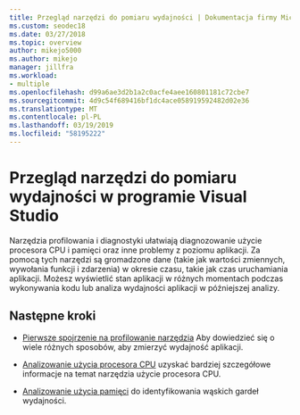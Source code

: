 ```yaml
---
title: Przegląd narzędzi do pomiaru wydajności | Dokumentacja firmy Microsoft
ms.custom: seodec18
ms.date: 03/27/2018
ms.topic: overview
author: mikejo5000
ms.author: mikejo
manager: jillfra
ms.workload:
- multiple
ms.openlocfilehash: d99a6ae3d2b1a2c0acfe4aee160801181c72cbe7
ms.sourcegitcommit: 4d9c54f689416bf1dc4ace058919592482d02e36
ms.translationtype: MT
ms.contentlocale: pl-PL
ms.lasthandoff: 03/19/2019
ms.locfileid: "58195222"
---
```

# <a name="overview-of-tools-for-measuring-performance-in-visual-studio"></a>Przegląd narzędzi do pomiaru wydajności w programie Visual Studio

Narzędzia profilowania i diagnostyki ułatwiają diagnozowanie użycie procesora CPU i pamięci oraz inne problemy z poziomu aplikacji. Za pomocą tych narzędzi są gromadzone dane (takie jak wartości zmiennych, wywołania funkcji i zdarzenia) w okresie czasu, takie jak czas uruchamiania aplikacji. Możesz wyświetlić stan aplikacji w różnych momentach podczas wykonywania kodu lub analiza wydajności aplikacji w późniejszej analizy.

## <a name="next-steps"></a>Następne kroki

* [Pierwsze spojrzenie na profilowanie narzędzia](../profiling/profiling-feature-tour.md) Aby dowiedzieć się o wiele różnych sposobów, aby zmierzyć wydajność aplikacji.

* [Analizowanie użycia procesora CPU](../profiling/cpu-usage.md) uzyskać bardziej szczegółowe informacje na temat narzędzia użycie procesora CPU.

* [Analizowanie użycia pamięci](../profiling/memory-usage.md) do identyfikowania wąskich gardeł wydajności.
